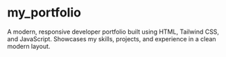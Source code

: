 # my_portfolio
A modern, responsive developer portfolio built using HTML, Tailwind CSS, and JavaScript. Showcases my skills, projects, and experience in a clean modern  layout.
